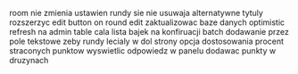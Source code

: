 room nie zmienia ustawien
rundy sie nie usuwaja
alternatywne tytuly rozszerzyc
edit button on round edit
zaktualizowac baze danych
optimistic refresh na admin table
cala lista bajek na konfiruacji
batch dodawanie przez pole tekstowe
zeby rundy lecialy w dol strony 
opcja dostosowania procent straconych punktow
wyswietlic odpowiedz w panelu
dodawac punkty w druzynach